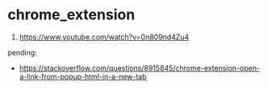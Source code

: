 # chrome_extension

1. https://www.youtube.com/watch?v=0n809nd4Zu4

pending: 
- https://stackoverflow.com/questions/8915845/chrome-extension-open-a-link-from-popup-html-in-a-new-tab